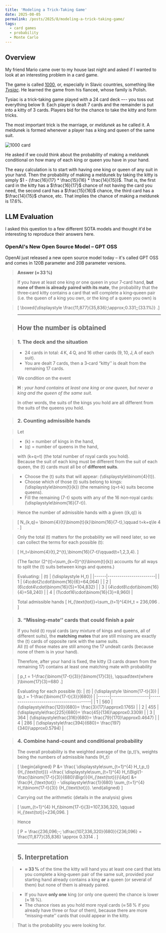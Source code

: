 ```yaml
---
title: 'Modeling a Trick-Taking Game'
date: 2025-08-05
permalink: /posts/2025/8/modeling-a-trick-taking-game/
tags:
  - card games
  - probability
  - Monte Carlo
---
```


## Overview

My friend Mario came over to my house last night and asked if I wanted to look at an interesting problem in a card game. 

The game is called [1000](https://en.wikipedia.org/wiki/1000_(card_game)), or, especially in Slavic countries, something like [_Tysiac_](https://www.qcsalon.net/en/tysiac). He learned the game from his fianceé, whose family is Polish.

Tysiac is a trick-taking game played with a 24 card deck –-- you toss out everything below 9. Each player is dealt 7 cards and the remainder is put into a kitty of 3 cards. Players bid for the chance to take the kitty and form tricks.

The most important trick is the marriage, or _meldunek_ as he called it. A meldunek is formed whenever a player has a king and queen of the same suit. 

![1000 card](https://github.com/user-attachments/assets/1b8574e1-7b78-4dcd-81f2-32e0ee614196)


He asked if we could think about the probability of making a meldunek conditional on how many of each king or queen you have in your hand. 

The easy calculation is to start with having one king or queen of any suit in your hand. Then the probability of making a meldunek by taking the kitty is simply $1 - (\frac{16}{17} * \frac{15}{16} * \frac{14}{15})$. That is, the first card in the kitty has a $\frac{16}{17}$ chance of not having the card you need, the second card has a $\frac{15}{16}$ chance, the third card has a $\frac{14}{15}$ chance, etc. That implies the chance of making a meldunek is 17.6%.

## LLM Evaluation

I asked this question to a few different SOTA models and thought it'd be interesting to reproduce their answers here.

### OpenAI's New Open Source Model – GPT OSS

OpenAI just released a new open source model today – it's called GPT OSS and comes in 120B parameter and 20B parameter versions.

> **Answer (≈ 33 %)**  

> If you have at least one king *or* one queen in your 7‑card hand, **but none of them is already paired with its mate**, the probability that the three‑card kitty contains a card that will complete a king‑queen pair (i.e. the queen of a king you own, or the king of a queen you own) is  

> \[ \boxed{\displaystyle \frac{11\,877}{35\,836}\;\approx\;0.331\;\;(33.1\%)} .\]

> ---

> ## How the number is obtained  

> ### 1.  The deck and the situation  

> * 24 cards in total: 4 K, 4 Q, and 16 other cards (9, 10, J, A of each suit).  
> * You are dealt 7 cards, then a 3‑card “kitty’’ is dealt from the remaining 17 cards.  

> We condition on the event  

> **H** : *your hand contains at least one king or one queen, but never a king and the queen of the same suit.*

> In other words, the suits of the kings you hold are all different from the suits of the queens you hold.

> ### 2.  Counting admissible hands  

> Let  

> * \(k\) = number of kings in the hand,  
> * \(q\) = number of queens in the hand,  

> with \(k+q=t\) (the total number of royal cards you hold).  
> Because the suit of each king must be different from the suit of each queen, the \(t\) cards must all be of **different suits**.

> * Choose the \(t\) suits that will appear: \(\displaystyle\binom{4}{t}\).
> * Choose which of those \(t\) suits belong to kings: \(\displaystyle\binom{t}{k}\) (the remaining \(q=t-k\) suits become queens).
> * Fill the remaining \(7-t\) spots with any of the 16 non‑royal cards: \(\displaystyle\binom{16}{7-t}\).

> Hence the number of admissible hands with a given \((k,q)\) is  

> \[ N_{k,q}= \binom{4}{t}\binom{t}{k}\binom{16}{7-t},\qquad t=k+q\le 4 . \]

> Only the total \(t\) matters for the probability we will need later, so we can collect the terms for each possible \(t\):

> \[ H_t=\binom{4}{t}\,2^{t}\,\binom{16}{7-t}\qquad(t=1,2,3,4). \]

> (The factor \(2^{t}=\sum_{k=0}^{t}\binom{t}{k}\) accounts for all ways to split the \(t\) suits between kings and queens.)

> Evaluating:
> | \(t\) | \(\displaystyle H_t\) |
> |------|------------------------|
> | 1 | \(4\cdot2\cdot\binom{16}{6}=64\,064\) |
> | 2 | \(6\cdot4\cdot\binom{16}{5}=104\,832\) |
> | 3 | \(4\cdot8\cdot\binom{16}{4}=58\,240\) |
> | 4 | \(1\cdot16\cdot\binom{16}{3}=8\,960\) |

> Total admissible hands
> \[ H_{\text{tot}}=\sum_{t=1}^{4}H_t = 236\,096 . \]

> ### 3.  “Missing‑mate’’ cards that could finish a pair  

> If you hold \(t\) royal cards (any mixture of kings and queens, all of different suits), the **matching mates** that are still missing are exactly the \(t\) cards of opposite rank with the same suits.  
> All \(t\) of those mates are still among the 17 undealt cards (because none of them is in your hand).

> Therefore, after your hand is fixed, the kitty (3 cards drawn from the remaining 17) contains at least one matching mate with probability

> \[ p_t = 1-\frac{\binom{17-t}{3}}{\binom{17}{3}}, \qquad\text{where }\binom{17}{3}=680 .\]

> Evaluating for each possible \(t\):
> | \(t\) | \(\displaystyle \binom{17-t}{3}\) | \(p_t = 1-\frac{\binom{17-t}{3}}{680}\) |
> |------|-------------------|------------------------------------------|
> | 1 | 560 | \(\displaystyle\frac{120}{680}= \frac{3}{17}\approx0.1765\) |
> | 2 | 455 | \(\displaystyle\frac{225}{680}= \frac{45}{136}\approx0.3309\) |
> | 3 | 364 | \(\displaystyle\frac{316}{680}= \frac{79}{170}\approx0.4647\) |
> | 4 | 286 | \(\displaystyle\frac{394}{680}= \frac{197}{340}\approx0.5794\) |

> ### 4.  Combine hand‑count and conditional probability  

> The overall probability is the weighted average of the \(p_t\)’s, weights being the numbers of admissible hands \(H_t\):

> \[
\begin{aligned}
P
&= \frac{ \displaystyle\sum_{t=1}^{4} H_t\,p_t}{H_{\text{tot}}}
   =\frac{ \displaystyle\sum_{t=1}^{4} H_t\Bigl(1-\frac{\binom{17-t}{3}}{680}\Bigr)}{H_{\text{tot}}}\\[4pt]
&= \frac{H_{\text{tot}} - \displaystyle\frac{1}{680}
        \sum_{t=1}^{4} H_t\binom{17-t}{3}}
        {H_{\text{tot}}}.
\end{aligned}
\]

> Carrying out the arithmetic (details in the analysis) gives  

> \[
\sum_{t=1}^{4} H_t\binom{17-t}{3}=107\,336\,320,
\qquad
H_{\text{tot}}=236\,096.
\]

> Hence  

> \[
P = \frac{236\,096\;-\; \dfrac{107\,336\,320}{680}}{236\,096}
   = \frac{11\,877}{35\,836}
   \approx 0.3314 .
\]

> ---

> ## 5.  Interpretation  

> * **≈ 33 %** of the time the kitty will hand you at least one card that lets you complete a king‑queen pair of the same suit, provided your starting hand already contains a king **or** a queen (or several of them) but none of them is already paired.  

> * If you have **only one** king (or only one queen) the chance is lower (≈ 18 %).  
> * The chance rises as you hold more royal cards (≈ 58 % if you already have three or four of them), because there are more “missing‑mate’’ cards that could appear in the kitty.

> That is the probability you were looking for.

